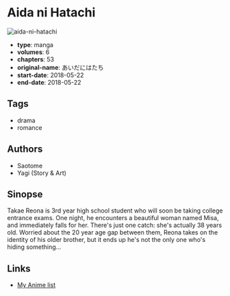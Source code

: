 # Aida ni Hatachi

![aida-ni-hatachi](https://cdn.myanimelist.net/images/manga/3/226241.jpg)

-   **type**: manga
-   **volumes**: 6
-   **chapters**: 53
-   **original-name**: あいだにはたち
-   **start-date**: 2018-05-22
-   **end-date**: 2018-05-22

## Tags

-   drama
-   romance

## Authors

-   Saotome
-   Yagi (Story & Art)

## Sinopse

Takae Reona is 3rd year high school student who will soon be taking college entrance exams. One night, he encounters a beautiful woman named Misa, and immediately falls for her. There's just one catch: she's actually 38 years old. Worried about the 20 year age gap between them, Reona takes on the identity of his older brother, but it ends up he's not the only one who's hiding something...

## Links

-   [My Anime list](https://myanimelist.net/manga/118872/Aida_ni_Hatachi)
